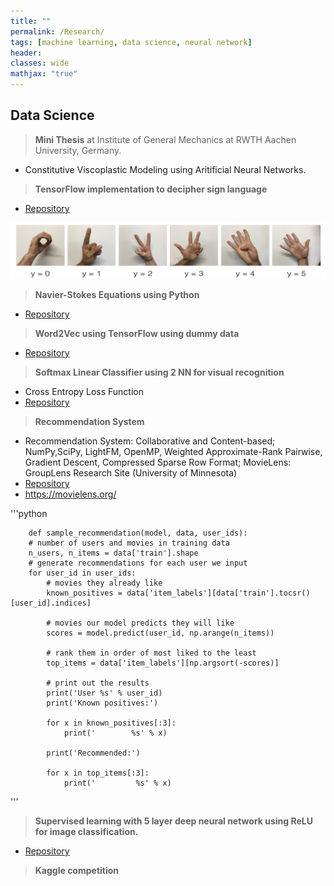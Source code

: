 ```yaml
---
title: ""
permalink: /Research/
tags: [machine learning, data science, neural network]
header:
classes: wide
mathjax: "true"
---
```


## Data Science

>   **Mini Thesis** at Institute of General Mechanics at RWTH Aachen University, Germany.

-   Constitutive Viscoplastic Modeling using Aritificial Neural Networks.

>   **TensorFlow implementation to decipher sign language**

-   [Repository](https://github.com/kiranchhatre/Tensorflow-decipher_sign_language)

![tfsign](/assets/images/tfsign.png)

>   **Navier-Stokes Equations using Python**

-   [Repository](https://github.com/kiranchhatre/Navier_Stokes_Equations)

>   **Word2Vec using TensorFlow using dummy data**


-   [Repository](https://github.com/kiranchhatre/Word2vec)

>   **Softmax Linear Classifier using 2 NN for visual recognition**

-   Cross Entropy Loss Function
-   [Repository](https://github.com/kiranchhatre/Convolutional_Neural_Network_Visual_Recognition)

>   **Recommendation System**

-   Recommendation System: Collaborative and Content-based; NumPy,SciPy, LightFM, OpenMP, Weighted Approximate-Rank Pairwise,
    Gradient Descent, Compressed Sparse Row Format; MovieLens: GroupLens Research Site (University of Minnesota)
-   [Repository](https://github.com/kiranchhatre/lightfm_recommendation_algorithm)
-   https://movielens.org/

'''python

        def sample_recommendation(model, data, user_ids):
        # number of users and movies in training data
        n_users, n_items = data['train'].shape
        # generate recommendations for each user we input
        for user_id in user_ids:
            # movies they already like
            known_positives = data['item_labels'][data['train'].tocsr()[user_id].indices]

            # movies our model predicts they will like
            scores = model.predict(user_id, np.arange(n_items))

            # rank them in order of most liked to the least
            top_items = data['item_labels'][np.argsort(-scores)]

            # print out the results
            print('User %s' % user_id)
            print('Known positives:')

            for x in known_positives[:3]:
                print('        %s' % x)

            print('Recommended:')

            for x in top_items[:3]:
                print('         %s' % x)
'''

>   **Supervised learning with 5 layer deep neural network using ReLU for image classification.**

-   [Repository](https://github.com/kiranchhatre/L_layer_deep_neural_network)




>   **Kaggle competition**





